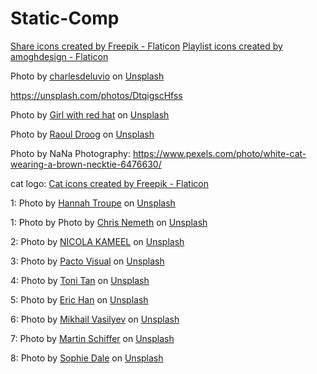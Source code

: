 # Static-Comp
<a href="https://www.flaticon.com/free-icons/share" title="share icons">Share icons created by Freepik - Flaticon</a>
<a href="https://www.flaticon.com/free-icons/playlist" title="playlist icons">Playlist icons created by amoghdesign - Flaticon</a>

Photo by <a href="https://unsplash.com/@charlesdeluvio?utm_source=unsplash&utm_medium=referral&utm_content=creditCopyText">charlesdeluvio</a> on <a href="https://unsplash.com/photos/K4mSJ7kc0As?utm_source=unsplash&utm_medium=referral&utm_content=creditCopyText">Unsplash</a>
  
  https://unsplash.com/photos/DtqigscHfss

  Photo by <a href="https://unsplash.com/@girlwithredhat?utm_source=unsplash&utm_medium=referral&utm_content=creditCopyText">Girl with red hat</a> on <a href="https://unsplash.com/photos/n95ufD2zxaI?utm_source=unsplash&utm_medium=referral&utm_content=creditCopyText">Unsplash</a>
  
  Photo by <a href="https://unsplash.com/@raouldroog?utm_source=unsplash&utm_medium=referral&utm_content=creditCopyText">Raoul Droog</a> on <a href="https://unsplash.com/photos/yMSecCHsIBc?utm_source=unsplash&utm_medium=referral&utm_content=creditCopyText">Unsplash</a>
  

  Photo by NaNa Photography: https://www.pexels.com/photo/white-cat-wearing-a-brown-necktie-6476630/

  cat logo: <a href="https://www.flaticon.com/free-icons/cat" title="cat icons">Cat icons created by Freepik - Flaticon</a>

1: Photo by <a href="https://unsplash.com/@htroupe?utm_source=unsplash&utm_medium=referral&utm_content=creditCopyText">Hannah Troupe</a> on <a href="https://unsplash.com/photos/0FQneB1VjaM?utm_source=unsplash&utm_medium=referral&utm_content=creditCopyText">Unsplash</a>
  

  1: Photo by Photo by <a href="https://unsplash.com/@cthemaker?utm_source=unsplash&utm_medium=referral&utm_content=creditCopyText">Chris Nemeth</a> on <a href="https://unsplash.com/photos/nf96YtBiGsM?utm_source=unsplash&utm_medium=referral&utm_content=creditCopyText">Unsplash</a>
  
  
  2: Photo by <a href="https://unsplash.com/@nicolakameel?utm_source=unsplash&utm_medium=referral&utm_content=creditCopyText">NICOLA KAMEEL</a> on <a href="https://unsplash.com/photos/11MKwELwXcU?utm_source=unsplash&utm_medium=referral&utm_content=creditCopyText">Unsplash</a>
  
  3: Photo by <a href="https://unsplash.com/fr/@pactovisual?utm_source=unsplash&utm_medium=referral&utm_content=creditCopyText">Pacto Visual</a> on <a href="https://unsplash.com/photos/cWOzOnSoh6Q?utm_source=unsplash&utm_medium=referral&utm_content=creditCopyText">Unsplash</a>
  
  4: Photo by <a href="https://unsplash.com/@tonitan?utm_source=unsplash&utm_medium=referral&utm_content=creditCopyText">Toni Tan</a> on <a href="https://unsplash.com/photos/mkP0mmP3rug?utm_source=unsplash&utm_medium=referral&utm_content=creditCopyText">Unsplash</a>
  
  
  5: Photo by <a href="https://unsplash.com/@madeyes?utm_source=unsplash&utm_medium=referral&utm_content=creditCopyText">Eric Han</a> on <a href="https://unsplash.com/images/animals/cat?utm_source=unsplash&utm_medium=referral&utm_content=creditCopyText">Unsplash</a>
  
  6: Photo by <a href="https://unsplash.com/@miklevasilyev?utm_source=unsplash&utm_medium=referral&utm_content=creditCopyText">Mikhail Vasilyev</a> on <a href="https://unsplash.com/photos/IFxjDdqK_0U?utm_source=unsplash&utm_medium=referral&utm_content=creditCopyText">Unsplash</a>
  
  7: Photo by <a href="https://unsplash.com/@schiffer_foto?utm_source=unsplash&utm_medium=referral&utm_content=creditCopyText">Martin Schiffer</a> on <a href="https://unsplash.com/photos/ZEd44nDPTfA?utm_source=unsplash&utm_medium=referral&utm_content=creditCopyText">Unsplash</a>
  
  8: Photo by <a href="https://unsplash.com/@allthestars?utm_source=unsplash&utm_medium=referral&utm_content=creditCopyText">Sophie Dale</a> on <a href="https://unsplash.com/photos/ovuTeeIm_0M?utm_source=unsplash&utm_medium=referral&utm_content=creditCopyText">Unsplash</a>
  